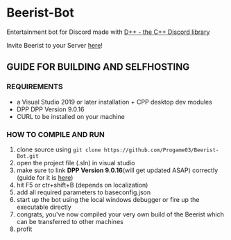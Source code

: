 # Beerist-Bot
Entertainment bot for Discord made with [D++ - the C++ Discord library](https://dpp.dev)

Invite Beerist to your Server [here](https://top.gg/bot/846722660523180042)!

## GUIDE FOR BUILDING AND SELFHOSTING
### REQUIREMENTS
- a Visual Studio 2019 or later installation + CPP desktop dev modules
- DPP DPP Version 9.0.16
- CURL to be installed on your machine

### HOW TO COMPILE AND RUN
1. clone source using `git clone https://github.com/Progame03/Beerist-Bot.git`
2. open the project file (.sln) in visual studio
3. make sure to link **DPP Version 9.0.16**(will get updated ASAP) correctly (guide for it is [here](https://dpp.dev/build-a-discord-bot-windows-visual-studio.html))
4. hit F5 or ctr+shift+B (depends on localization)
5. add all required parameters to baseconfig.json
6. start up the bot using the local windows debugger or fire up the executable directly
7. congrats, you've now compiled your very own build of the Beerist which can be transferred to other machines
8. profit
